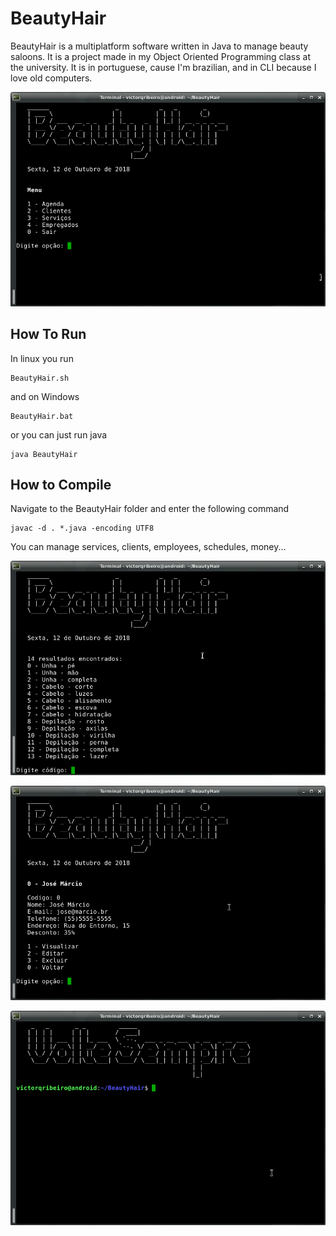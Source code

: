 # BeautyHair

BeautyHair is a multiplatform software written in Java to manage beauty saloons.
It is a project made in my Object Oriented Programming class at the university.
It is in portuguese, cause I'm brazilian, and in CLI because I love old computers.

![alt text](screenshots/01.png)

## How To Run

In linux you run
```
BeautyHair.sh
```
and on Windows
```
BeautyHair.bat
```
or you can just run java
```
java BeautyHair
```

## How to Compile

Navigate to the BeautyHair folder and enter the following command

```
javac -d . *.java -encoding UTF8
```

You can manage services, clients, employees, schedules, money...

![alt text](screenshots/02.png)

![alt text](screenshots/03.png)

![alt text](screenshots/04.png)
